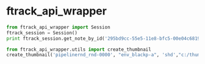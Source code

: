 ftrack_api_wrapper
==================


```python
from ftrack_api_wrapper import Session
ftrack_session = Session()
print ftrack_session.get_note_by_id('295bd9cc-55e5-11e8-bfc5-00e04c6819f3')

```

```python
from ftrack_api_wrapper.utils import create_thumbnail
create_thumbnail('pipelinernd_rnd-0000', "env_blackp-a", 'shd',"c:/thumb.png")
```